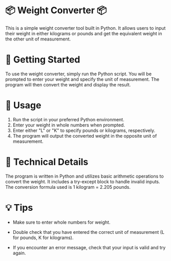 # 📦 Weight Converter 📦

This is a simple weight converter tool built in Python. It allows users to input their weight in either kilograms or pounds and get the equivalent weight in the other unit of measurement.

# 🚀 Getting Started
To use the weight converter, simply run the Python script. You will be prompted to enter your weight and specify the unit of measurement. The program will then convert the weight and display the result.

# 📝 Usage

1. Run the script in your preferred Python environment.
2. Enter your weight in whole numbers when prompted.
3. Enter either "L" or "K" to specify pounds or kilograms, respectively.
4. The program will output the converted weight in the opposite unit of measurement.

# 🤖 Technical Details
The program is written in Python and utilizes basic arithmetic operations to convert the weight. It includes a try-except block to handle invalid inputs. The conversion formula used is 1 kilogram = 2.205 pounds.

# 💡 Tips

- Make sure to enter whole numbers for weight.
    
- Double check that you have entered the correct unit of measurement (L for pounds, K for kilograms).
    
- If you encounter an error message, check that your input is valid and try again.
